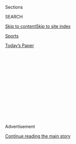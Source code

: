 <div id="app">

<div>

<div>

<div>

<div class="NYTAppHideMasthead css-1q2w90k e1suatyy0">

<div class="section css-ui9rw0 e1suatyy2">

<div class="css-eph4ug er09x8g0">

<div class="css-6n7j50">

</div>

<span class="css-1dv1kvn">Sections</span>

<div class="css-10488qs">

<span class="css-1dv1kvn">SEARCH</span>

</div>

[Skip to content](#site-content)[Skip to site
index](#site-index)

</div>

<div id="masthead-section-label" class="css-1wr3we4 eaxe0e00">

[Sports](https://www.nytimes.com/section/sports)

</div>

<div class="css-10698na e1huz5gh0">

</div>

</div>

<div id="masthead-bar-one" class="section hasLinks css-15hmgas e1csuq9d3">

<div class="css-uqyvli e1csuq9d0">

</div>

<div class="css-1uqjmks e1csuq9d1">

</div>

<div class="css-9e9ivx">

[](https://myaccount.nytimes.com/auth/login?response_type=cookie&client_id=vi)

</div>

<div class="css-1bvtpon e1csuq9d2">

[Today’s
Paper](https://www.nytimes.com/section/todayspaper)

</div>

</div>

</div>

</div>

<div data-aria-hidden="false">

<div id="site-content" data-role="main">

<div>

<div class="css-1aor85t" style="opacity:0.000000001;z-index:-1;visibility:hidden">

<div class="css-1hqnpie">

<div class="css-epjblv">

<span class="css-17xtcya">[Sports](/section/sports)</span><span class="css-x15j1o">|</span><span class="css-fwqvlz">Toronto
Tones Down Its Postseason
Party</span>

</div>

<div class="css-k008qs">

<div class="css-1iwv8en">

<span class="css-18z7m18"></span>

<div>

</div>

</div>

<span class="css-1n6z4y">https://nyti.ms/3gvxulO</span>

<div class="css-1705lsu">

<div class="css-4xjgmj">

<div class="css-4skfbu" data-role="toolbar" data-aria-label="Social Media Share buttons, Save button, and Comments Panel with current comment count" data-testid="share-tools">

  - 
  - 
  - 
  - 
    
    <div class="css-6n7j50">
    
    </div>

  - 

</div>

</div>

</div>

</div>

</div>

</div>

<div id="NYT_TOP_BANNER_REGION" class="css-13pd83m">

</div>

<div id="top-wrapper" class="css-1sy8kpn">

<div id="top-slug" class="css-l9onyx">

Advertisement

</div>

[Continue reading the main
story](#after-top)

<div class="ad top-wrapper" style="text-align:center;height:100%;display:block;min-height:250px">

<div id="top" class="place-ad" data-position="top" data-size-key="top">

</div>

</div>

<div id="after-top">

</div>

</div>

<div>

<div id="sponsor-wrapper" class="css-1hyfx7x">

<div id="sponsor-slug" class="css-19vbshk">

Supported by

</div>

[Continue reading the main
story](#after-sponsor)

<div id="sponsor" class="ad sponsor-wrapper" style="text-align:center;height:100%;display:block">

</div>

<div id="after-sponsor">

</div>

</div>

<div class="css-186x18t">

</div>

<div class="css-1vkm6nb ehdk2mb0">

# Toronto Tones Down Its Postseason Party

</div>

The N.H.L. playoffs are proceeding without fans in and around Scotiabank
Arena, leaving hockey to compete with other leagues for attention.

<div class="css-79elbk" data-testid="photoviewer-wrapper">

<div class="css-z3e15g" data-testid="photoviewer-wrapper-hidden">

</div>

<div class="css-1a48zt4 ehw59r15" data-testid="photoviewer-children">

![<span class="css-16f3y1r e13ogyst0" data-aria-hidden="true">Thousands
of Raptors fans packed the plaza outside Scotiabank Arena during the
N.B.A. finals last season. The same area is nearly empty due to
coronavirus precautions as the arena hosts the Eastern Conference teams
in the N.H.L.
playoffs.</span><span class="css-cnj6d5 e1z0qqy90" itemprop="copyrightHolder"><span class="css-1ly73wi e1tej78p0">Credit...</span><span><span>Cole
Burston/Getty
Images</span></span></span>](https://static01.nyt.com/images/2020/08/04/sports/04nhl-toronto-3/merlin_156430548_d842714e-5d34-4577-8a1d-1ef1a7a59a45-articleLarge.jpg?quality=75&auto=webp&disable=upscale)

</div>

</div>

<div class="css-18e8msd">

<div class="css-vp77d3 epjyd6m0">

<div class="css-1baulvz">

By <span class="css-1baulvz last-byline" itemprop="name">Morgan
Campbell</span>

</div>

</div>

  - 
    
    <div class="css-ld3wwf e16638kd2">
    
    Aug. 4,
    2020
    
    </div>

  - 
    
    <div class="css-4xjgmj">
    
    <div class="css-d8bdto" data-role="toolbar" data-aria-label="Social Media Share buttons, Save button, and Comments Panel with current comment count" data-testid="share-tools">
    
      - 
      - 
      - 
      - 
        
        <div class="css-6n7j50">
        
        </div>
    
      - 
    
    </div>
    
    </div>

</div>

</div>

<div class="section meteredContent css-1r7ky0e" name="articleBody" itemprop="articleBody">

<div class="css-1fanzo5 StoryBodyCompanionColumn">

<div class="css-53u6y8">

TORONTO — On Bremner Boulevard just west of Scotiabank Arena, a few TV
news crews gathered outside the temporary fence surrounding the
building, hoping to see N.H.L. teams leaving or entering the perimeter.

In the past, barricades bounded the wide cul-de-sac, barely pinning in
the crowded street party that drew thousands of fans to the Toronto
Raptors’ run to the 2019 N.B.A. championship. But in the hours before
the start of the 2020 N.H.L. playoffs on Saturday afternoon, the area
featured security, police and a solitary hot dog vendor waiting next to
his cart.

In an indoor retail space across the street, a Sport Chek apparel store
with plenty of Toronto Maple Leafs gear on display was open, but empty
of shoppers. Farther down the concourse, a liquor store had customers
lined up out the door, spaced six feet apart.

Toronto is one of two sites [hosting the N.H.L.’s
postseason](https://www.nytimes.com/2020/07/06/sports/hockey/nhl-playoffs.html)
— [the other is
Edmonton](https://www.nytimes.com/2020/08/01/sports/hockey/edmonton-nhl-playoffs.html)
— in a restart that came after a 140-day pause in play because of the
coronavirus pandemic. The culminating tournament did not compel many
locals to rearrange their priorities during the Simcoe Day holiday
weekend, but the league has put down a symbolic footprint, if not an
economically significant one. Blocks of rooms at two downtown hotels
house the teams and signage on busy sidewalks near the arena remind
pedestrians the N.H.L. has arrived.

</div>

</div>

<div class="css-1fanzo5 StoryBodyCompanionColumn">

<div class="css-53u6y8">

Norm O’Reilly, director of the International Institute for Sport
Business and Leadership at the University of Guelph, said Canadians
recognized the significance of holding the games in the country’s
largest city, “even though there’s very little economic impact because
nobody’s traveling to watch the games.” He added, “For the hard-core
hockey fan, it’s a no-brainer.”

Inside the empty arena, stakes remained high not only for the league,
which is looking to salvage a season upended by the pandemic, but also
for the players, who are competing for the Stanley Cup, after all. But
arena light shows and piped-in crowd noise could not make playoff hockey
without spectators feel normal.

“There’s no crowd, obviously,” Rangers goaltender Henrik Lundqvist said
Saturday after his team’s 3-2 loss to the Carolina Hurricanes. “That
intensity that you feed off of playing in the playoffs, it’s not there.”

</div>

</div>

<div class="css-79elbk" data-testid="photoviewer-wrapper">

<div class="css-z3e15g" data-testid="photoviewer-wrapper-hidden">

</div>

<div class="css-1a48zt4 ehw59r15" data-testid="photoviewer-children">

![<span class="css-16f3y1r e13ogyst0" data-aria-hidden="true">The Maple
Leafs are staying in a downtown hotel, just like all the other teams in
the Toronto hub, though they are playing at their home
arena.</span><span class="css-cnj6d5 e1z0qqy90" itemprop="copyrightHolder"><span class="css-1ly73wi e1tej78p0">Credit...</span><span>Andre
Ringuette/Freestyle Photo, via Getty
Images</span></span>](https://static01.nyt.com/images/2020/08/04/sports/04nhl-toronto-2/merlin_175249056_4e84c0ea-2e8d-4110-8e17-8698c8c85d71-articleLarge.jpg?quality=75&auto=webp&disable=upscale)

</div>

</div>

<div class="css-1fanzo5 StoryBodyCompanionColumn">

<div class="css-53u6y8">

Before restarting play, the N.H.L. published a 28-page manual outlining
how it would operate a playoff schedule while limiting player and staff
exposure to the public during the pandemic. Players and staff undergo
daily Covid-19 screenings, and stay at their hotels when not playing or
training, or at N.H.L.-designated recreational areas, including movie
theaters, patios and lounges.

</div>

</div>

<div class="css-1fanzo5 StoryBodyCompanionColumn">

<div class="css-53u6y8">

The setup helps ensure that all teams feel like visitors, including the
hometown Maple Leafs, who, like every other team in the hub, are staying
in a downtown hotel. “There will be some familiarity for us” being in
the home arena, Maple Leafs captain John Tavares said Sunday before
Toronto’s series-opening loss to the Columbus Blue Jackets. “Things are
going to be different, even when we do get to use our own
facilities.”

<div id="NYT_MAIN_CONTENT_2_REGION" class="css-9tf9ac">

<div>

<div id="styln-prism-freeform-1595872471455" class="section interactive-content interactive-size-medium css-1ftcdic">

<div class="css-17ih8de interactive-body">

<div id="prism-freeform-block-96558" class="css-19mumt8" data-role="complementary" data-storyline="The Coronavirus Outbreak" data-truncated="false" tabindex="0">

<div class="css-a8d9oz">

<div>

### The Coronavirus Outbreak

#### Sports and the Virus

Updated Aug. 4, 2020

Here’s what’s happening as the world of sports slowly comes back to
life:

  -   - As the virus spreads through baseball, [so does
        frustration](https://www.nytimes.com/2020/08/03/sports/baseball/mlb-coronavirus-outbreak.html?action=click&pgtype=Article&state=default&region=MAIN_CONTENT_2&context=storylines_keepup).
        Series have been postponed, teams have been quarantined and road
        trips have been rerouted in a season that has been defined above
        all by its precariousness.
      - On all but the two biggest courts, automated line calls [will
        replace human
        judges](https://www.nytimes.com/2020/08/03/sports/tennis/us-open-hawkeye-line-judges.html?action=click&pgtype=Article&state=default&region=MAIN_CONTENT_2&context=storylines_keepup)
        at the U.S. Open to reduce the number of people on site during
        the pandemic.
      - Mets star Yoenis Cespedes is healthy, but [has decided to opt
        out](https://www.nytimes.com/2020/08/02/sports/baseball/Yoenis-cespedes-opt-out-rule.html?action=click&pgtype=Article&state=default&region=MAIN_CONTENT_2&context=storylines_keepup)
        of the 2020 baseball season for Covid-related reasons.

<div id="styln-survey-component-96558" class="styln-survey-component">

</div>

</div>

</div>

</div>

</div>

</div>

</div>

</div>

But in a league where gate revenue still matters, teams also need to
adjust to a postseason without live spectators.

The Maple Leafs, for example, ranked fourth in the N.H.L. in home
attendance this season, averaging 19,301 fans per home game. Revenue
lost from those fans’ ticket purchases, parking, seat licensing and
concessions adds up. The absence of fans heightens the importance of TV
ratings, even as the N.H.L. competes for North American viewers against
other leagues, like Major League Baseball and the N.B.A., that have
resumed competition this summer.

According to Sports Media Watch, the series opener between the
Pittsburgh Penguins and the Montreal Canadiens averaged 1.54 million
viewers on NBC, a markedly smaller audience than the N.B.A. and M.L.B.
restarts drew earlier in July.

Four years ago, all seven Canadian N.H.L. teams missed the playoffs and
TV ratings cratered. That year, the first week of playoff broadcasts
averaged[a reported 513,000 viewers in
Canada](https://thehockeynews.com/news/article/playoff-tv-ratings-down-a-shocking-61-percent-in-canada),
down 61 percent from the previous season.

Canadian viewership numbers won’t be made available until Tuesday, but
last week, Sportsnet’s Chris Johnston [reported that 4.3 million people
total tuned
in](https://twitter.com/SportsnetPR/status/1288572556887429120) across
the company’s various networks during an N.H.L. exhibition doubleheader
July 28.

But even in hockey-mad Canada, where, in 2013, Rogers, which owns
Sportsnet, agreed to pay $5.2 billion for 12 years of N.H.L. TV rights,
deep fan engagement and big audiences are not guaranteed for this
postseason. The only two Canadian teams at the Toronto playoff hub are
the eighth-seeded Maple Leafs and the 12th-seeded Canadiens. An early
exit for either team would eliminate two of Sportsnet’s biggest TV
attractions.

</div>

</div>

<div class="css-1fanzo5 StoryBodyCompanionColumn">

<div class="css-53u6y8">

O’Reilly said that outside Canada the summer restart was an opportunity
for the N.H.L. to grow its audience beyond its current fan base, but the
league won’t know if it has succeeded until later in the postseason.

“Can they get that share of the market that’s just a general sports
fan?” O’Reilly said. “If the N.H.L. can get them interested in hockey,
that’s a win.”

</div>

</div>

<div>

</div>

</div>

<div>

</div>

<div>

</div>

<div>

</div>

<div>

<div id="bottom-wrapper" class="css-1ede5it">

<div id="bottom-slug" class="css-l9onyx">

Advertisement

</div>

[Continue reading the main
story](#after-bottom)

<div id="bottom" class="ad bottom-wrapper" style="text-align:center;height:100%;display:block;min-height:90px">

</div>

<div id="after-bottom">

</div>

</div>

</div>

</div>

</div>

## Site Index

<div>

</div>

## Site Information Navigation

  - [© <span>2020</span> <span>The New York Times
    Company</span>](https://help.nytimes.com/hc/en-us/articles/115014792127-Copyright-notice)

<!-- end list -->

  - [NYTCo](https://www.nytco.com/)
  - [Contact
    Us](https://help.nytimes.com/hc/en-us/articles/115015385887-Contact-Us)
  - [Work with us](https://www.nytco.com/careers/)
  - [Advertise](https://nytmediakit.com/)
  - [T Brand Studio](http://www.tbrandstudio.com/)
  - [Your Ad
    Choices](https://www.nytimes.com/privacy/cookie-policy#how-do-i-manage-trackers)
  - [Privacy](https://www.nytimes.com/privacy)
  - [Terms of
    Service](https://help.nytimes.com/hc/en-us/articles/115014893428-Terms-of-service)
  - [Terms of
    Sale](https://help.nytimes.com/hc/en-us/articles/115014893968-Terms-of-sale)
  - [Site
    Map](https://spiderbites.nytimes.com)
  - [Help](https://help.nytimes.com/hc/en-us)
  - [Subscriptions](https://www.nytimes.com/subscription?campaignId=37WXW)

</div>

</div>

</div>

</div>
